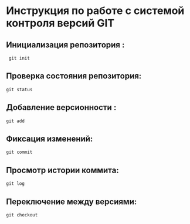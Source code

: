 # **Инструкция по работе с системой контроля версий GIT**

## Инициализация репозитория :

     git init

## Проверка состояния репозитория:

    git status

## Добавление версионности :

    git add

## Фиксация изменений:

    git commit

## Просмотр истории коммита:

    git log

## Переключение между версиями:

    git checkout
